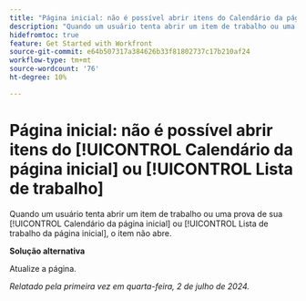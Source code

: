 ```yaml
---
title: "Página inicial: não é possível abrir itens do Calendário da página inicial ou da Lista de trabalho"
description: "Quando um usuário tenta abrir um item de trabalho ou uma prova do Calendário da página inicial ou da Lista de trabalho da página inicial, o item não abre."
hidefromtoc: true
feature: Get Started with Workfront
source-git-commit: e64b507317a384626b33f81802737c17b210af24
workflow-type: tm+mt
source-wordcount: '76'
ht-degree: 10%

---
```



# Página inicial: não é possível abrir itens do [!UICONTROL Calendário da página inicial] ou [!UICONTROL Lista de trabalho]

Quando um usuário tenta abrir um item de trabalho ou uma prova de sua [!UICONTROL Calendário da página inicial] ou [!UICONTROL Lista de trabalho da página inicial], o item não abre.

**Solução alternativa**

Atualize a página.

_Relatado pela primeira vez em quarta-feira, 2 de julho de 2024._
